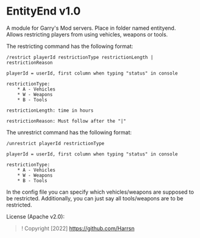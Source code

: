 # EntityEnd v1.0
A module for Garry's Mod servers.
Place in folder named entityend.  
Allows restricting players from using vehicles, weapons or tools.

The restricting command has the following format: 
    
    /restrict playerId restrictionType restrictionLength | restrictionReason

    playerId = userId, first column when typing "status" in console

    restrictionType:
        * A - Vehicles
        * W - Weapons
        * B - Tools

    restrictionLength: time in hours

    restrictionReason: Must follow after the "|"

The unrestrict command has the following format: 
    
    /unrestrict playerId restrictionType

    playerId = userId, first column when typing "status" in console

    restrictionType:
        * A - Vehicles
        * W - Weapons
        * B - Tools

In the config file you can specify which vehicles/weapons are supposed to be restricted. Additionally, you can just say all tools/weapons are to be restricted.

License (Apache v2.0):
>!  Copyright [2022] https://github.com/Harrsn









